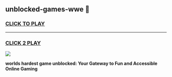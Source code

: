 
## unblocked-games-wwe 👋
<h3>
<a href="https://premium.freeplayer.one?title=unblocked-games-wwe&ref=14F">CLICK TO PLAY</a></h3>
<hr>

<h3>
<a href="https://premium.freeplayer.one?title=unblocked-games-wwe&ref=14F">CLICK 2 PLAY</a>
  
</h3>

<a href="https://premium.freeplayer.one?title=unblocked-games-wwe&ref=12F/"><img src="https://clearcache.store/games.png"></a>


**worlds hardest game unblocked: Your Gateway to Fun and Accessible Online Gaming**
